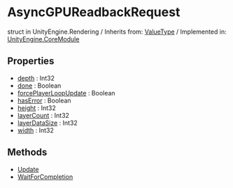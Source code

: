 # AsyncGPUReadbackRequest
struct in UnityEngine.Rendering
 / Inherits from: <a href="https://docs.unity3d.com/6000.1/Documentation/ScriptReference/ValueType.html">ValueType</a> / Implemented in: <a href="https://docs.unity3d.com/6000.1/Documentation/ScriptReference/UnityEngine.CoreModule.html">UnityEngine.CoreModule</a>

## Properties
- <a href="https://docs.unity3d.com/6000.1/Documentation/ScriptReference/AsyncGPUReadbackRequest-depth.html">depth</a> : Int32
- <a href="https://docs.unity3d.com/6000.1/Documentation/ScriptReference/AsyncGPUReadbackRequest-done.html">done</a> : Boolean
- <a href="https://docs.unity3d.com/6000.1/Documentation/ScriptReference/AsyncGPUReadbackRequest-forcePlayerLoopUpdate.html">forcePlayerLoopUpdate</a> : Boolean
- <a href="https://docs.unity3d.com/6000.1/Documentation/ScriptReference/AsyncGPUReadbackRequest-hasError.html">hasError</a> : Boolean
- <a href="https://docs.unity3d.com/6000.1/Documentation/ScriptReference/AsyncGPUReadbackRequest-height.html">height</a> : Int32
- <a href="https://docs.unity3d.com/6000.1/Documentation/ScriptReference/AsyncGPUReadbackRequest-layerCount.html">layerCount</a> : Int32
- <a href="https://docs.unity3d.com/6000.1/Documentation/ScriptReference/AsyncGPUReadbackRequest-layerDataSize.html">layerDataSize</a> : Int32
- <a href="https://docs.unity3d.com/6000.1/Documentation/ScriptReference/AsyncGPUReadbackRequest-width.html">width</a> : Int32

## Methods
- <a href="https://docs.unity3d.com/6000.1/Documentation/ScriptReference/AsyncGPUReadbackRequest.Update.html">Update</a>
- <a href="https://docs.unity3d.com/6000.1/Documentation/ScriptReference/AsyncGPUReadbackRequest.WaitForCompletion.html">WaitForCompletion</a>
